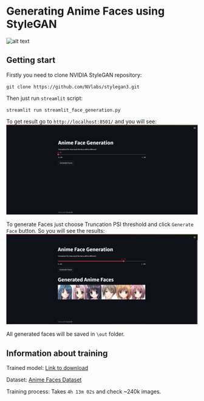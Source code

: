 # Generating Anime Faces using StyleGAN

![alt text](screenshots/fakes.png)

## Getting start

Firstly you need to clone NVIDIA StyleGAN repository:

```
git clone https://github.com/NVlabs/stylegan3.git
```

Then just run `streamlit` script:

```
streamlit run streamlit_face_generation.py
```

To get result go to `http://localhost:8501/` and you will see:
![alt text](screenshots/start.png)

To generate Faces just choose Truncation PSI threshold and click
`Generate Face` button. So you will see the results:
![alt text](screenshots/res.png)

All generated faces will be saved in `\out` folder.

## Information about training

Trained model: [Link to download](https://drive.google.com/file/d/1Mi10Li_mpam-2el8GAYwcmZ4nFjKmZLg/view?usp=sharing)

Dataset: [Anime Faces Dataset](https://www.kaggle.com/datasets/splcher/animefacedataset)

Training process:  Takes `4h 13m 02s` and check ~240k images.


